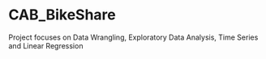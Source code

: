 ﻿# CAB_BikeShare
Project focuses on Data Wrangling, Exploratory Data Analysis, Time Series and Linear Regression

